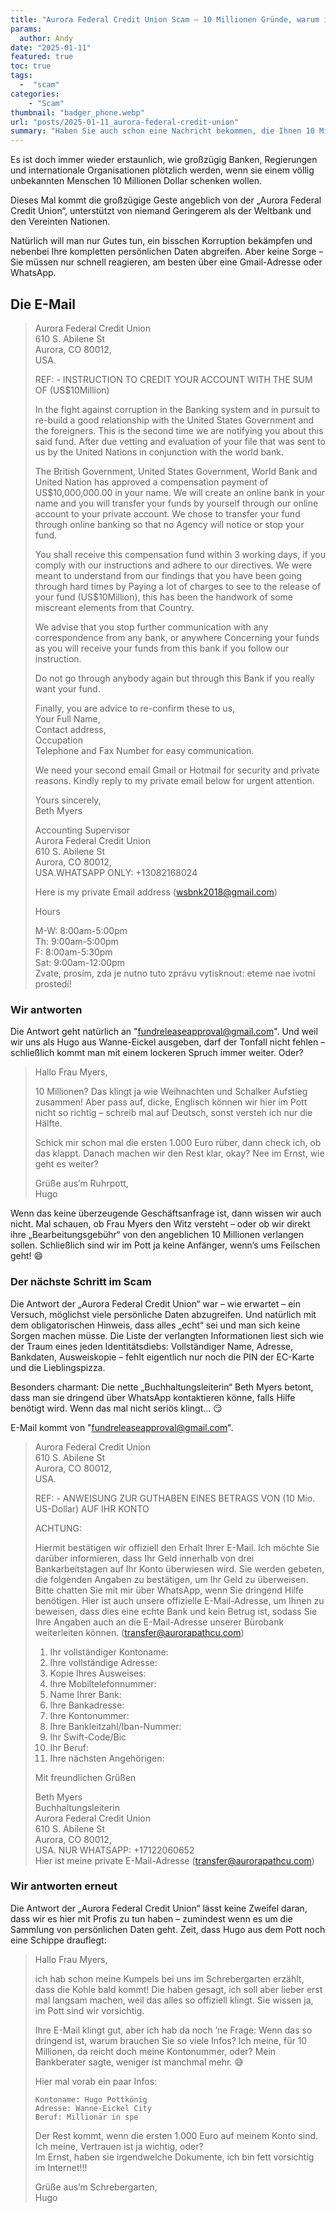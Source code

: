 ```yaml
---
title: "Aurora Federal Credit Union Scam – 10 Millionen Gründe, warum ich plötzlich reich bin (und keiner davon stimmt!)"
params:
  author: Andy
date: "2025-01-11"
featured: true
toc: true
tags: 
  -  "scam"
categories:
    - "Scam"
thumbnail: "badger_phone.webp"
url: "posts/2025-01-11_aurora-federal-credit-union"
summary: "Haben Sie auch schon eine Nachricht bekommen, die Ihnen 10 Millionen Dollar verspricht, weil die Weltbank und die Vereinten Nationen offenbar Mitleid mit Ihnen haben?"
---
```


Es ist doch immer wieder erstaunlich, wie großzügig Banken, Regierungen und internationale Organisationen plötzlich werden, wenn sie einem völlig unbekannten Menschen 10 Millionen Dollar schenken wollen. 

Dieses Mal kommt die großzügige Geste angeblich von der „Aurora Federal Credit Union“, unterstützt von niemand Geringerem als der Weltbank und den Vereinten Nationen. 

Natürlich will man nur Gutes tun, ein bisschen Korruption bekämpfen und nebenbei Ihre kompletten persönlichen Daten abgreifen. Aber keine Sorge – Sie müssen nur schnell reagieren, am besten über eine Gmail-Adresse oder WhatsApp. 

## Die E-Mail

> Aurora Federal Credit Union  
> 610 S. Abilene St  
> Aurora, CO 80012,  
> USA.  
>   
> REF: - INSTRUCTION TO CREDIT YOUR ACCOUNT WITH THE SUM OF (US$10Million)  
>   
> In the fight against corruption in the Banking system and in pursuit to re-build a good relationship with the United States Government and the foreigners. This is the second time we are notifying you about this said fund. After due vetting and evaluation of your file that was sent to us by the United Nations in conjunction with the world bank.  
>   
> The British Government, United States Government, World Bank and United Nation has approved a compensation payment of US$10,000,000.00 in your name. We will create an online bank in your name and you will transfer your funds by yourself through our online account to your private account. We chose to transfer your fund through online banking so that no Agency will notice or stop your fund.  
>   
> You shall receive this compensation fund within 3 working days, if you comply with our instructions and adhere to our directives. We were meant to understand from our findings that you have been going through hard times by Paying a lot of charges to see to the release of your fund (US$10Million), this has been the handwork of some miscreant elements from that Country.  
>   
> We advise that you stop further communication with any correspondence from any bank, or anywhere Concerning your funds as you will receive your funds from this bank if you follow our instruction.  
>   
> Do not go through anybody again but through this Bank if you really want your fund.  
>   
>   
> Finally, you are advice to re-confirm these to us,  
> Your Full Name,  
> Contact address,  
> Occupation  
> Telephone and Fax Number for easy communication.  
>   
>   
> We need your second email Gmail or Hotmail for security and private reasons. Kindly reply to my private email below for urgent attention.  
>   
> Yours sincerely,  
> Beth Myers  
>   
> Accounting Supervisor  
> Aurora Federal Credit Union  
> 610 S. Abilene St  
> Aurora, CO 80012,  
> USA.WHATSAPP ONLY: +13082168024  
>   
> Here is my private Email address (wsbnk2018@gmail.com)  
>   
> Hours  
>   
> M-W: 8:00am-5:00pm  
> Th: 9:00am-5:00pm  
> F: 8:00am-5:30pm  
> Sat: 9:00am-12:00pm  
> Zvate, prosím, zda je nutno tuto zprávu vytisknout: eteme nae ivotní prostedí!  


### Wir antworten

Die Antwort geht natürlich an "fundreleaseapproval@gmail.com". Und weil wir uns als Hugo aus Wanne-Eickel ausgeben, darf der Tonfall nicht fehlen – schließlich kommt man mit einem lockeren Spruch immer weiter. Oder?  

> Hallo Frau Myers,  
>   
> 10 Millionen? Das klingt ja wie Weihnachten und Schalker Aufstieg zusammen! Aber pass auf, dicke, Englisch können wir hier im Pott nicht so richtig – schreib mal auf Deutsch, sonst versteh ich nur die Hälfte.  
>   
> Schick mir schon mal die ersten 1.000 Euro rüber, dann check ich, ob das klappt. Danach machen wir den Rest klar, okay? Nee im Ernst, wie geht es weiter?  
>   
> Grüße aus’m Ruhrpott,  
> Hugo  

Wenn das keine überzeugende Geschäftsanfrage ist, dann wissen wir auch nicht. Mal schauen, ob Frau Myers den Witz versteht – oder ob wir direkt ihre „Bearbeitungsgebühr“ von den angeblichen 10 Millionen verlangen sollen. Schließlich sind wir im Pott ja keine Anfänger, wenn’s ums Feilschen geht! 😄

### Der nächste Schritt im Scam  

Die Antwort der „Aurora Federal Credit Union“ war – wie erwartet – ein Versuch, möglichst viele persönliche Daten abzugreifen. Und natürlich mit dem obligatorischen Hinweis, dass alles „echt“ sei und man sich keine Sorgen machen müsse. Die Liste der verlangten Informationen liest sich wie der Traum eines jeden Identitätsdiebs: Vollständiger Name, Adresse, Bankdaten, Ausweiskopie – fehlt eigentlich nur noch die PIN der EC-Karte und die Lieblingspizza. 

Besonders charmant: Die nette „Buchhaltungsleiterin“ Beth Myers betont, dass man sie dringend über WhatsApp kontaktieren könne, falls Hilfe benötigt wird. Wenn das mal nicht seriös klingt... 😏  

E-Mail kommt von "fundreleaseapproval@gmail.com".

> Aurora Federal Credit Union  
> 610 S. Abilene St  
> Aurora, CO 80012,  
> USA.  
>   
> REF: - ANWEISUNG ZUR GUTHABEN EINES BETRAGS VON (10 Mio. US-Dollar) AUF IHR KONTO  
>   
> ACHTUNG:  
>   
> Hiermit bestätigen wir offiziell den Erhalt Ihrer E-Mail. Ich möchte Sie darüber informieren, dass Ihr Geld innerhalb von drei Bankarbeitstagen auf Ihr Konto überwiesen wird. Sie werden gebeten, die folgenden Angaben zu bestätigen, um Ihr Geld zu überweisen. Bitte chatten Sie mit mir über WhatsApp, wenn Sie dringend Hilfe benötigen. Hier ist auch unsere offizielle E-Mail-Adresse, um Ihnen zu beweisen, dass dies eine echte Bank und kein Betrug ist, sodass Sie Ihre Angaben auch an die E-Mail-Adresse unserer Bürobank weiterleiten können. (transfer@aurorapathcu.com)  
>   
> 1. Ihr vollständiger Kontoname:  
> 2. Ihre vollständige Adresse:  
> 3. Kopie Ihres Ausweises:  
> 4. Ihre Mobiltelefonnummer:  
> 5. Name Ihrer Bank:  
> 6. Ihre Bankadresse:  
> 7. Ihre Kontonummer:  
> 8. Ihre Bankleitzahl/Iban-Nummer:  
> 9. Ihr Swift-Code/Bic  
> 10. Ihr Beruf:  
> 11. Ihre nächsten Angehörigen:  
>   
> Mit freundlichen Grüßen  
>   
> Beth Myers  
> Buchhaltungsleiterin  
> Aurora Federal Credit Union  
> 610 S. Abilene St  
> Aurora, CO 80012,  
> USA. NUR WHATSAPP: +17122060652  
> Hier ist meine private E-Mail-Adresse (transfer@aurorapathcu.com) 


### Wir antworten erneut

Die Antwort der „Aurora Federal Credit Union“ lässt keine Zweifel daran, dass wir es hier mit Profis zu tun haben – zumindest wenn es um die Sammlung von persönlichen Daten geht. Zeit, dass Hugo aus dem Pott noch eine Schippe drauflegt:

> Hallo Frau Myers,  
>   
> ich hab schon meine Kumpels bei uns im Schrebergarten erzählt, dass die Kohle bald kommt! Die haben gesagt, ich soll aber lieber erst mal langsam machen, weil das alles so offiziell klingt. Sie wissen ja, im Pott sind wir vorsichtig.  
>   
> Ihre E-Mail klingt gut, aber ich hab da noch ’ne Frage: Wenn das so dringend ist, warum brauchen Sie so viele Infos? Ich meine, für 10 Millionen, da reicht doch meine Kontonummer, oder? Mein Bankberater sagte, weniger ist manchmal mehr. 😅  
>   
> Hier mal vorab ein paar Infos:  
>   
>     Kontoname: Hugo Pottkönig  
>     Adresse: Wanne-Eickel City  
>     Beruf: Millionär in spe  
>   
> Der Rest kommt, wenn die ersten 1.000 Euro auf meinem Konto sind. Ich meine, Vertrauen ist ja wichtig, oder?  
> Im Ernst, haben sie irgendwelche Dokumente, ich bin fett vorsichtig im Internet!!!  
>   
> Grüße aus’m Schrebergarten,  
> Hugo 


